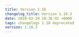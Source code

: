 ```yaml
---
title: Version 1.18
changelog_title: Version 1.18.3
date: 2020-02-20 18:36:42 +0000
tags: changelogs 1.18 deprecated
version: 1.18.3
---
```

<script src="https://gist.github.com/spinnaker-release/306d7e241272980642e918f64ed91fe3.js?file=1.18.3.md"/>

